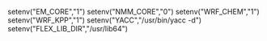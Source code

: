 setenv("EM_CORE","1")
setenv("NMM_CORE","0")
setenv("WRF_CHEM","1")
setenv("WRF_KPP","1")
setenv("YACC","/usr/bin/yacc -d")
setenv("FLEX_LIB_DIR","/usr/lib64")
